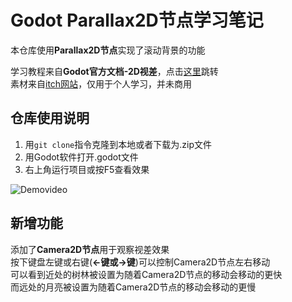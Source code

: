 # Godot Parallax2D节点学习笔记
本仓库使用**Parallax2D节点**实现了滚动背景的功能

学习教程来自**Godot官方文档-2D视差**，点击[这里](https://docs.godotengine.org/zh-cn/4.x/tutorials/2d/2d_parallax.html#)跳转  
素材来自[itch网站](https://ansimuz.itch.io/mountain-dusk-parallax-background)，仅用于个人学习，并未商用

## 仓库使用说明  
1. 用`git clone`指令克隆到本地或者下载为.zip文件
2. 用Godot软件打开.godot文件
3. 右上角运行项目或按F5查看效果

![Demovideo](https://github.com/user-attachments/assets/1efebd6e-edd9-4e89-a557-560ad03eafbc)

## 新增功能
添加了**Camera2D节点**用于观察视差效果  
按下键盘左键或右键(**←键或→键**)可以控制Camera2D节点左右移动  
可以看到近处的树林被设置为随着Camera2D节点的移动会移动的更快  
而远处的月亮被设置为随着Camera2D节点的移动会移动的更慢  
